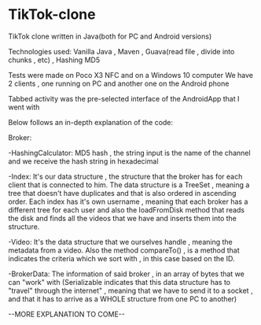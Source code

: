 # TikTok-clone
TikTok clone written in Java(both for PC and Android versions)

Technologies used: Vanilla Java , Maven , Guava(read file , divide into chunks , etc) , Hashing MD5

Tests were made on Poco X3 NFC and on a Windows 10 computer
We have 2 clients , one running on PC and another one on the Android phone

Tabbed activity was the pre-selected interface of the AndroidApp that I went with

Below follows an in-depth explanation of the code:

Broker:

-HashingCalculator: MD5 hash , the string input is the name of the channel and we receive the hash string in hexadecimal

-Index: It's our data structure , the structure that the broker has for each client that is connected to him. The data structure is a TreeSet , meaning a tree that doesn't have 
duplicates and that is also ordered in ascending order. Each index has it's own username , meaning that each broker has a different tree for each user and also the loadFromDisk
method that reads the disk and finds all the videos that we have and inserts them into the structure.

-Video: It's the data structure that we ourselves handle , meaning the metadata from a video. Also the method compareTo() , is a method that indicates the criteria which we 
sort with , in this case based on the ID.

-BrokerData: The information of said broker , in an array of bytes that we can "work" with (Serializable indicates that this data structure has to "travel" through the internet" 
, meaning that we have to send it to a socket , and that it has to arrive as a WHOLE structure from one PC to another)

--MORE EXPLANATION TO COME--
